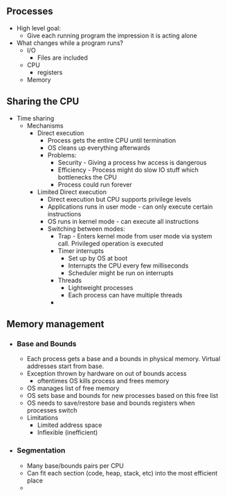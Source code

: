 ## Processes
- High level goal:
  - Give each running program the impression it is acting alone
- What changes while a program runs?
  - I/O
    - Files are included
  - CPU
    - registers
  - Memory

## Sharing the CPU
- Time sharing
  - Mechanisms
    - Direct execution
      - Process gets the entire CPU until termination
      - OS cleans up everything afterwards
      - Problems:
        - Security - Giving a process hw access is dangerous
        - Efficiency - Process might do slow IO stuff which bottlenecks the CPU
        - Process could run forever
    - Limited Direct execution
      - Direct execution but CPU supports privilege levels
      - Applications runs in user mode - can only execute certain instructions
      - OS runs in kernel mode - can execute all instructions
      - Switching between modes:
        - Trap - Enters kernel mode from user mode via system call. Privileged operation is executed
        - Timer interrupts
          - Set up by OS at boot
          - Interrupts the CPU every few milliseconds
          - Scheduler might be run on interrupts
        - Threads
          - Lightweight processes
          - Each process can have multiple threads
        - 
## Memory management
- ### Base and Bounds
  - Each process gets a base and a bounds in physical memory. Virtual addresses start from base.
  - Exception thrown by hardware on out of bounds access
    - oftentimes OS kills process and frees memory
  - OS manages list of free memory
  - OS sets base and bounds for new processes based on this free list
  - OS needs to save/restore base and bounds registers when processes switch
  - Limitations
    - Limited address space
    - Inflexible (inefficient)
- ### Segmentation 
  - Many base/bounds pairs per CPU
  - Can fit each section (code, heap, stack, etc) into the most efficient place
  - 